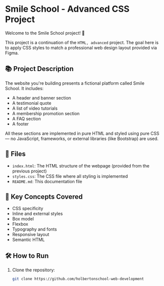 # Smile School - Advanced CSS Project

Welcome to the Smile School project! 🎉

This project is a continuation of the `HTML, advanced` project. The goal here is to apply CSS styles to match a professional web design layout provided via Figma.

## 📚 Project Description

The website you're building presents a fictional platform called Smile School. It includes:

- A header and banner section
- A testimonial quote
- A list of video tutorials
- A membership promotion section
- A FAQ section
- A footer

All these sections are implemented in pure HTML and styled using pure CSS — no JavaScript, frameworks, or external libraries (like Bootstrap) are used.

## 📁 Files

- `index.html`: The HTML structure of the webpage (provided from the previous project)
- `styles.css`: The CSS file where all styling is implemented
- `README.md`: This documentation file

## 🧠 Key Concepts Covered

- CSS specificity
- Inline and external styles
- Box model
- Flexbox
- Typography and fonts
- Responsive layout
- Semantic HTML

## 🛠 How to Run

1. Clone the repository:
   ```bash
   git clone https://github.com/holbertonschool-web-development
